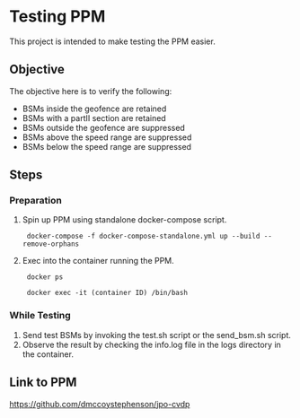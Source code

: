 # Testing PPM
This project is intended to make testing the PPM easier.

## Objective
The objective here is to verify the following:
- BSMs inside the geofence are retained
- BSMs with a partII section are retained
- BSMs outside the geofence are suppressed
- BSMs above the speed range are suppressed
- BSMs below the speed range are suppressed

## Steps
### Preparation
1. Spin up PPM using standalone docker-compose script.

        docker-compose -f docker-compose-standalone.yml up --build --remove-orphans

1. Exec into the container running the PPM.

        docker ps

        docker exec -it (container ID) /bin/bash

### While Testing
1. Send test BSMs by invoking the test.sh script or the send_bsm.sh script.
1. Observe the result by checking the info.log file in the logs directory in the container.

## Link to PPM
https://github.com/dmccoystephenson/jpo-cvdp
